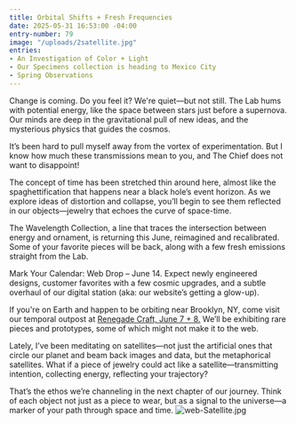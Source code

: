 ```yaml
---
title: Orbital Shifts + Fresh Frequencies
date: 2025-05-31 16:53:00 -04:00
entry-number: 79
image: "/uploads/2satellite.jpg"
entries:
- An Investigation of Color + Light
- Our Specimens collection is heading to Mexico City
- Spring Observations
---
```


Change is coming. Do you feel it? We're quiet—but not still. The Lab hums with potential energy, like the space between stars just before a supernova. Our minds are deep in the gravitational pull of new ideas, and the mysterious physics that guides the cosmos.

It’s been hard to pull myself away from the vortex of experimentation. But I know how much these transmissions mean to you, and The Chief does not want to disappoint!

The concept of time has been stretched thin around here, almost like the spaghettification that happens near a black hole’s event horizon. As we explore ideas of distortion and collapse, you’ll begin to see them reflected in our objects—jewelry that echoes the curve of space-time.

The Wavelength Collection, a line that traces the intersection between energy and ornament, is returning this June, reimagined and recalibrated. Some of your favorite pieces will be back, along with a few fresh emissions straight from the Lab.

Mark Your Calendar: Web Drop – June 14. Expect newly engineered designs, customer favorites with a few cosmic upgrades, and a subtle overhaul of our digital station (aka: our website’s getting a glow-up).

If you're on Earth and happen to be orbiting near Brooklyn, NY, come visit our temporal outpost at [Renegade Craft, June 7 + 8.](https://ancienttruthinvestigators.com/sightings/) We’ll be exhibiting rare pieces and prototypes, some of which might not make it to the web.

Lately, I’ve been meditating on satellites—not just the artificial ones that circle our planet and beam back images and data, but the metaphorical satellites. What if a piece of jewelry could act like a satellite—transmitting intention, collecting energy, reflecting your trajectory?

That’s the ethos we’re channeling in the next chapter of our journey. Think of each object not just as a piece to wear, but as a signal to the universe—a marker of your path through space and time.
![web-Satellite.jpg](/uploads/web-Satellite.jpg)
